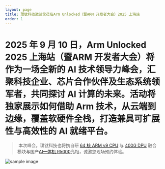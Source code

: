 ```yaml
---
layout: page
title: 璞钛科技邀请您莅临Arm Unlocked（暨ARM 开发者大会）2025 上海站
order: 1
---
```

# 2025 年 9 月 10 日，Arm Unlocked 2025 上海站（暨ARM 开发者大会）将作为一场全新的 AI 技术领导力峰会，汇聚科技企业、芯片合作伙伴及生态系统领军者，共同探讨 AI 计算的未来。活动将独家展示如何借助 Arm 技术，从云端到边缘，覆盖软硬件全栈，打造兼具可扩展性与高效性的 AI 就绪平台。

> 本次峰会，璞钛科技也将携自研 [64 核 ARM v9 CPU](https://www.baidu.com) 与 [400G DPU](https://www.baidu.com) 融合模块与国产[AI一体机 R5000](https://www.baidu.com)亮相，诚邀您现场预约体验。


![sample image](1.jpg "mews")<br>